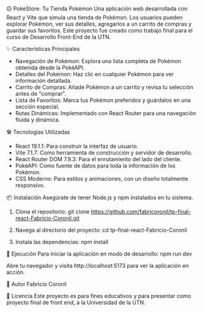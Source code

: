 🟡 PokeStore: Tu Tienda Pokémon
Una aplicación web desarrollada con React y Vite que simula una tienda de Pokémon. Los usuarios pueden explorar Pokémon, ver sus detalles, agregarlos a un carrito de compras y guardar sus favoritos. Este proyecto fue creado como trabajo final para el curso de Desarrollo Front-End de la UTN.


✨ Características Principales
- Navegación de Pokémon: Explora una lista completa de Pokémon obtenida desde la PokéAPI.
- Detalles del Pokémon: Haz clic en cualquier Pokémon para ver información detallada.
- Carrito de Compras: Añade Pokémon a un carrito y revisa tu selección antes de "comprar".
- Lista de Favoritos: Marca tus Pokémon preferidos y guárdalos en una sección especial.
- Rutas Dinámicas: Implementado con React Router para una navegación fluida y dinámica.

🛠️ Tecnologías Utilizadas
- React 19.1.1: Para construir la interfaz de usuario.
- Vite 7.1.7: Como herramienta de construcción y servidor de desarrollo.
- React Router DOM 7.9.3: Para el enrutamiento del lado del cliente.
- PokéAPI: Como fuente de datos para toda la información de los Pokémon.
- CSS Moderno: Para estilos y animaciones, con un diseño totalmente responsivo.

📦 Instalación
Asegúrate de tener Node.js y npm instalados en tu sistema.

1. Clona el repositorio:
git clone https://github.com/fabricoronil/tp-final-react-Fabricio-Coronil.git

2. Navega al directorio del proyecto:
cd tp-final-react-Fabricio-Coronil

3. Instala las dependencias:
npm install

🚀 Ejecución
Para iniciar la aplicación en modo de desarrollo:
npm run dev

Abre tu navegador y visita http://localhost:5173 para ver la aplicación en acción.

👤 Autor
Fabricio Coronil

📄 Licencia
Este proyecto es para fines educativos y para presentar como proyecto final de front end, a la Universidad de la UTN.

